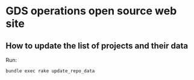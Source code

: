 # GDS operations open source web site

## How to update the list of projects and their data

Run:

```bash
bundle exec rake update_repo_data
```
